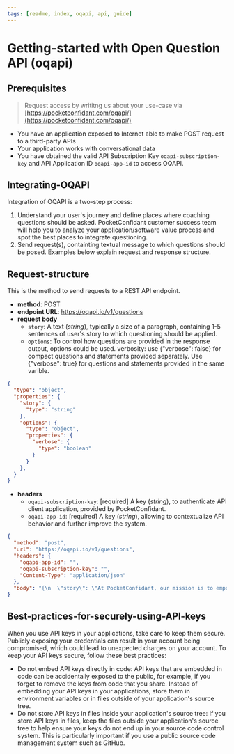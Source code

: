```yaml
---
tags: [readme, index, oqapi, api, guide]
---
```


# Getting-started with Open Question API (oqapi)

## Prerequisites

> Request access by writitng us about your use-case via [https://pocketconfidant.com/oqapi/](https://pocketconfidant.com/oqapi/)

-   You have an application exposed to Internet able to make POST request to a third-party APIs
-   Your application works with conversational data
-   You have obtained the valid API Subscription Key `oqapi-subscription-key` and API Application ID `oqapi-app-id` to access OQAPI.

## Integrating-OQAPI

Integration of OQAPI is a two-step process:

1.  Understand your user's journey and define places where coaching questions should be asked. PocketConfidant customer success team will help you to analyze your application/software value process and spot the best places to integrate questioning.
2.  Send request(s), containting textual message to which questions should be posed. Examples below explain request and response structure.

## Request-structure

This is the method to send requests to a REST API endpoint.

-   **method**: POST
-   **endpoint URL**: <https://oqapi.io/v1/questions>
-   **request body**
    -   `story`: A text (_string_), typically a size of a paragraph, containing 1-5 sentences of user's story to which questioning should be applied.
    -   `options`: To control how questions are provided in the response output, options could be used. 
      verbosity: use {"verbose": false} for compact questions and statements provided separately. Use {"verbose": true} for questions and statements provided in the same varible.



```json json_schema
{
  "type": "object",
  "properties": {
    "story": {
      "type": "string"
    },
    "options": {
      "type": "object",
      "properties": {
        "verbose": {
          "type": "boolean"
        }
      }
    },
  }
}
```

-   **headers**
    -   `oqapi-subscription-key`: [required] A key (_string_), to authenticate API client application, provided by PocketConfidant.
    -   `oqapi-app-id`: [required] A key (_string_), allowing to contextualize API behavior and further improve the system.

```json http
{
  "method": "post",
  "url": "https://oqapi.io/v1/questions",
  "headers": {
    "oqapi-app-id": "",
    "oqapi-subscription-key": "",
    "Content-Type": "application/json"
  },
  "body": "{\n  \"story\": \"At PocketConfidant, our mission is to empower students and learners so that they can develop the best version of themselves and make sense of their academic, professional and personal journey in their own way in order to find study-work-life balance and develop their inner coaching capacity to handle the constant change of our modern world.\"\n}"
}
```

## Best-practices-for-securely-using-API-keys

When you use API keys in your applications, take care to keep them secure. Publicly exposing your credentials can result in your account being compromised, which could lead to unexpected charges on your account. To keep your API keys secure, follow these best practices:

-   Do not embed API keys directly in code: API keys that are embedded in code can be accidentally exposed to the public, for example, if you forget to remove the keys from code that you share. Instead of embedding your API keys in your applications, store them in environment variables or in files outside of your application's source tree.
-   Do not store API keys in files inside your application's source tree: If you store API keys in files, keep the files outside your application's source tree to help ensure your keys do not end up in your source code control system. This is particularly important if you use a public source code management system such as GitHub.
